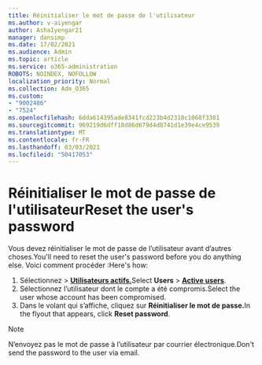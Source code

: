 ```yaml
---
title: Réinitialiser le mot de passe de l'utilisateur
ms.author: v-aiyengar
author: AshaIyengar21
manager: dansimp
ms.date: 17/02/2021
ms.audience: Admin
ms.topic: article
ms.service: o365-administration
ROBOTS: NOINDEX, NOFOLLOW
localization_priority: Normal
ms.collection: Adm_O365
ms.custom:
- "9002486"
- "7524"
ms.openlocfilehash: 6dda614395ade8341fcd223b4d2318c1068f3381
ms.sourcegitcommit: 969219d6dff18d86d679d4d8741d1e39e4ce9539
ms.translationtype: MT
ms.contentlocale: fr-FR
ms.lasthandoff: 03/03/2021
ms.locfileid: "50417053"
---
```

# <a name="reset-the-users-password"></a><span data-ttu-id="abff7-102">Réinitialiser le mot de passe de l'utilisateur</span><span class="sxs-lookup"><span data-stu-id="abff7-102">Reset the user's password</span></span>

<span data-ttu-id="abff7-103">Vous devez réinitialiser le mot de passe de l’utilisateur avant d’autres choses.</span><span class="sxs-lookup"><span data-stu-id="abff7-103">You'll need to reset the user's password before you do anything else.</span></span> <span data-ttu-id="abff7-104">Voici comment procéder :</span><span class="sxs-lookup"><span data-stu-id="abff7-104">Here's how:</span></span>

1. <span data-ttu-id="abff7-105">Sélectionnez   >  **[Utilisateurs actifs.](https://go.microsoft.com/fwlink/p/?linkid=834822)**</span><span class="sxs-lookup"><span data-stu-id="abff7-105">Select **Users** > **[Active users](https://go.microsoft.com/fwlink/p/?linkid=834822)**.</span></span>
1. <span data-ttu-id="abff7-106">Sélectionnez l’utilisateur dont le compte a été compromis.</span><span class="sxs-lookup"><span data-stu-id="abff7-106">Select the user whose account has been compromised.</span></span>
1. <span data-ttu-id="abff7-107">Dans le volant qui s’affiche, cliquez sur **Réinitialiser le mot de passe.**</span><span class="sxs-lookup"><span data-stu-id="abff7-107">In the flyout that appears, click **Reset password**.</span></span>

> [!NOTE]
> <span data-ttu-id="abff7-108">N’envoyez pas le mot de passe à l’utilisateur par courrier électronique.</span><span class="sxs-lookup"><span data-stu-id="abff7-108">Don't send the password to the user via email.</span></span>
